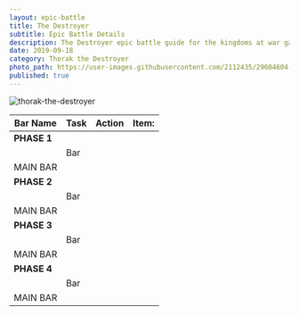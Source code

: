 ```yaml
---
layout: epic-battle
title: The Destroyer
subtitle: Epic Battle Details
description: The Destroyer epic battle guide for the kingdoms at war game
date: 2019-09-18
category: Thorak the Destroyer
photo_path: https://user-images.githubusercontent.com/2112435/29604604-4702fe88-87a5-11e7-9e7c-ec905d2d4a1d.png
published: true
---
```

![thorak-the-destroyer](https://user-images.githubusercontent.com/2112435/29604604-4702fe88-87a5-11e7-9e7c-ec905d2d4a1d.png)


| Bar Name | Task | Action | Item: |
| --- | --- | --- | --- |
| __PHASE 1__ | | | |
| | Bar | | |
| MAIN BAR | | | |
| __PHASE 2__ | | | |
| | Bar | | |
| MAIN BAR | | | |
| __PHASE 3__ | | | |
| | Bar | | |
| MAIN BAR | | | |
| __PHASE 4__ | | | |
| | Bar | | |
| MAIN BAR | | | |
